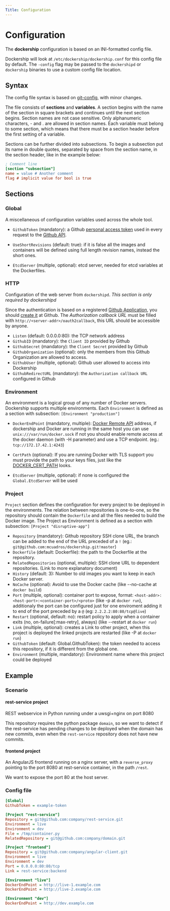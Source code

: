 ```yaml
---
Title: Configuration
---
```


Configuration
=============

The **dockership** configuration is based on an INI-formatted config file.

Dockership will look at `/etc/dockership/dockership.conf` for this config file by default. The `-config` flag may be passed to the `dockershipd` or `dockership` binaries to use a custom config file location.

## Syntax
The config file syntax is based on [git-config](http://git-scm.com/docs/git-config#_syntax), with minor changes.

The file consists of **sections** and **variables**. A section begins with the name of the section in square brackets and continues until the next section begins. Section names are not case sensitive. Only alphanumeric characters, - and . are allowed in section names. Each variable must belong to some section, which means that there must be a section header before the first setting of a variable.

Sections can be further divided into subsections. To begin a subsection put its name in double quotes, separated by space from the section name, in the section header, like in the example below:

```ini
; Comment line
[section "subsection"]
name = value # Another comment
flag # implicit value for bool is true
```


## Sections

### Global

A miscellaneous of configuration variables used across the whole tool.

* `GithubToken` (mandatory): a Github [personal access token](https://github.com/settings/tokens/new) used in every request to the [Github API](https://developer.github.com/).

* `UseShortRevisions` (default: true): if it is false all the images and containers will be defined using full length revision names, instead the short ones.

* `EtcdServer` (multiple, optional): etcd server, needed for etcd variables at the Dockerfiles.

### HTTP

Configuration of the web server from `dockershipd`. *This section is only required by dockershipd*

Since the authentication is based on a registered [Github Application](https://github.com/settings/applications/new), you should [create it](https://github.com/settings/applications/new) at Github. The *Authorization callback URL* must be filled with `http://<server-addr>/oauth2callback`, this URL should be accessible by anyone.

* `Listen` (default: 0.0.0.0:80): the TCP network address
* `GithubID` (mandatory): the `Client ID` provided by Github
* `GithubSecret` (mandatory): the `Client Secret` provided by Github
* `GithubOrganization` (optional): only the members from this Github Organization are allowed to access.
* `GithubUser` (multiple, optional): Github user allowed to access into Dockership
* `GithubRedirectURL` (mandatory): the `Authorization callback URL` configured in Github

### Environment

An environment is a logical group of any number of Docker servers. Dockership supports multiple environments. Each `Environment` is defined as a section with subsection: `[Environment "production"]`

* `DockerEndPoint` (mandatory, multiple): [Docker Remote API](https://docs.docker.com/reference/api/docker_remote_api/) address, if dockership and Docker are running in the same host you can use `unix:///var/run/docker.sock` if not you should enable remote access at the docker daemon (with -H parameter) and use a TCP endpoint. (eg.: `tcp://172.17.42.1:4243`)

* `CertPath` (optional): If you are running Docker with TLS support you must provide the path to your keys files, just like the [DOCKER_CERT_PATH](https://docs.docker.com/articles/https/) looks.

* `EtcdServer` (multiple, optional): if none is configured the `Global.EtcdServer` will be used


### Project

`Project` section defines the configuration for every project to be deployed in the environments. The relation between repositories is one-to-one, so the repository should contain the `Dockerfile` and all the files needed to build the Docker image. The Project as Environment is defined as a section with subsection: `[Project "disruptive-app"]`

* `Repository` (mandatory): Github repository SSH clone URL, the branch can be added to the end of the URL preceded of a `!` (eg.: `git@github.com:mcuadros/dockership.git!master`)
* `Dockerfile` (default: Dockerfile): the path to the Dockerfile at the repository.
* `RelatedRepositories` (optional, multiple): SSH clone URL to dependent repositories. (Link to more explanatory document)
* `History` (default: 3): Number to old images you want to keep in each Docker server. 
* `NoCache` (optional): Avoid to use the Docker cache (like --no-cache at `docker build`)
* `Port` (multiple, optional): container port to expose, format: `<host-addr>:<host-port>:<container-port>/<proto>` (like -p at `docker run`), additionaly the port can be configured just for one enviroment adding it to end of the port preceded by a `@` (eg: `2.2.2.2:80:80/tcp@live`)
* `Restart` (optional, default: no): restart policy to apply when a container exits (no, on-failure[:max-retry], always)  (like --restart at `docker run`)
* `Link` (multiple, optional): creates a Link to other project, when this project is deployed the linked projects are restarted (like -P at `docker run`)
* `GithubToken` (default: Global.GithubToken): the token needed to access this repository, if it is different from the global one.
* `Environment` (multiple, mandatory): Environment name where this project could be deployed

## Example

### Scenario
#### rest-service project
REST webservice in Python running under a uwsgi+nginx on port 8080

This repository requires the python package `domain`, so we want to detect if the rest-service has pending changes to be deployed when the domain has new commits, even when the `rest-service` repository does not have new commits.

#### frontend project
An AngularJS frontend running on a nginx server, with a `reverse_proxy` pointing to the port 8080 at rest-service container, in the path `/rest`.

We want to expose the port 80 at the host server.

### Config file
```ini
[Global]
GithubToken = example-token

[Project "rest-service"]
Repository = git@github.com:company/rest-service.git
Environment = live
Environment = dev
File = /tmp/container.py
RelatedRepository = git@github.com:company/domain.git

[Project "frontend"]
Repository = git@github.com:company/angular-client.git
Environment = live
Environment = dev
Port = 0.0.0.0:80:80/tcp
Link = rest-service:backend

[Environment "live"]
DockerEndPoint = http://live-1.example.com
DockerEndPoint = http://live-2.example.com

[Environment "dev"]
DockerEndPoint = http://dev.example.com
```
